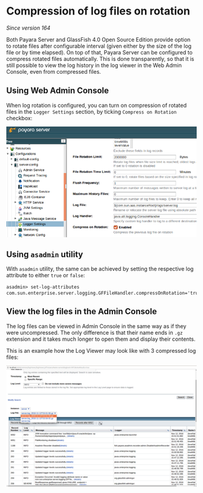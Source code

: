 # Compression of log files on rotation

_Since version 164_

Both Payara Server and GlassFish 4.0 Open Source Edition provide option to rotate files after configurable interval (given either by the size of the log file or by time elapsed). On top of that, Payara Server can be configured to compress rotated files automatically. This is done transparently, so that it is still possible to view the log history in the log viewer in the Web Admin Console, even from compressed files.

## Using Web Admin Console

When log rotation is configured, you can turn on compression of rotated files in the `Logger Settings` section, by ticking `Compress on Rotation` checkbox:

![Compress on Rotation enabled](images/compress_on_rotation.png)



## Using `asadmin` utility

With `asadmin` utility, the same can be achieved by setting the respective log attribute to either `true` or `false`:

```
asadmin> set-log-attributes com.sun.enterprise.server.logging.GFFileHandler.compressOnRotation='true'
```

## View the log files in the Admin Console

The log files can be viewed in Admin Console in the same way as if they were uncompressed. The only difference is that their name ends in `.gz` extension and it takes much longer to open them and display their contents.

This is an example how the Log Viewer may look like with 3 compressed log files:

![Log Viewer with compressed log files](images/zipped_logs.png)
